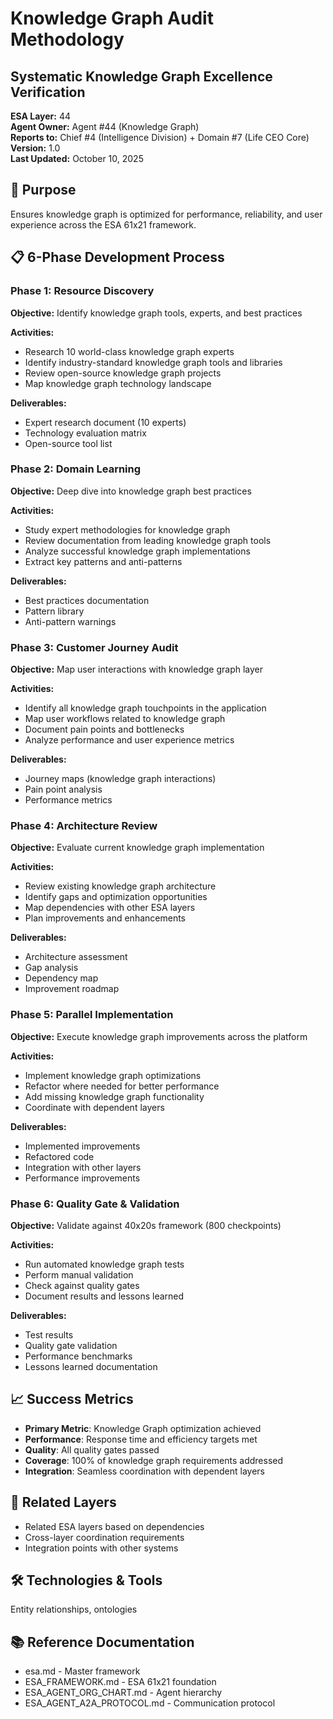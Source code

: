 # Knowledge Graph Audit Methodology
## Systematic Knowledge Graph Excellence Verification

**ESA Layer:** 44  
**Agent Owner:** Agent #44 (Knowledge Graph)  
**Reports to:** Chief #4 (Intelligence Division) + Domain #7 (Life CEO Core)  
**Version:** 1.0  
**Last Updated:** October 10, 2025

## 🎯 Purpose
Ensures knowledge graph is optimized for performance, reliability, and user experience across the ESA 61x21 framework.

## 📋 6-Phase Development Process

### Phase 1: Resource Discovery
**Objective:** Identify knowledge graph tools, experts, and best practices

**Activities:**
- Research 10 world-class knowledge graph experts
- Identify industry-standard knowledge graph tools and libraries
- Review open-source knowledge graph projects
- Map knowledge graph technology landscape

**Deliverables:**
- Expert research document (10 experts)
- Technology evaluation matrix
- Open-source tool list

### Phase 2: Domain Learning
**Objective:** Deep dive into knowledge graph best practices

**Activities:**
- Study expert methodologies for knowledge graph
- Review documentation from leading knowledge graph tools
- Analyze successful knowledge graph implementations
- Extract key patterns and anti-patterns

**Deliverables:**
- Best practices documentation
- Pattern library
- Anti-pattern warnings

### Phase 3: Customer Journey Audit
**Objective:** Map user interactions with knowledge graph layer

**Activities:**
- Identify all knowledge graph touchpoints in the application
- Map user workflows related to knowledge graph
- Document pain points and bottlenecks
- Analyze performance and user experience metrics

**Deliverables:**
- Journey maps (knowledge graph interactions)
- Pain point analysis
- Performance metrics

### Phase 4: Architecture Review
**Objective:** Evaluate current knowledge graph implementation

**Activities:**
- Review existing knowledge graph architecture
- Identify gaps and optimization opportunities
- Map dependencies with other ESA layers
- Plan improvements and enhancements

**Deliverables:**
- Architecture assessment
- Gap analysis
- Dependency map
- Improvement roadmap

### Phase 5: Parallel Implementation
**Objective:** Execute knowledge graph improvements across the platform

**Activities:**
- Implement knowledge graph optimizations
- Refactor where needed for better performance
- Add missing knowledge graph functionality
- Coordinate with dependent layers

**Deliverables:**
- Implemented improvements
- Refactored code
- Integration with other layers
- Performance improvements

### Phase 6: Quality Gate & Validation
**Objective:** Validate against 40x20s framework (800 checkpoints)

**Activities:**
- Run automated knowledge graph tests
- Perform manual validation
- Check against quality gates
- Document results and lessons learned

**Deliverables:**
- Test results
- Quality gate validation
- Performance benchmarks
- Lessons learned documentation

## 📈 Success Metrics
- **Primary Metric**: Knowledge Graph optimization achieved
- **Performance**: Response time and efficiency targets met
- **Quality**: All quality gates passed
- **Coverage**: 100% of knowledge graph requirements addressed
- **Integration**: Seamless coordination with dependent layers

## 🔗 Related Layers
- Related ESA layers based on dependencies
- Cross-layer coordination requirements
- Integration points with other systems

## 🛠️ Technologies & Tools
Entity relationships, ontologies

## 📚 Reference Documentation
- esa.md - Master framework
- ESA_FRAMEWORK.md - ESA 61x21 foundation
- ESA_AGENT_ORG_CHART.md - Agent hierarchy
- ESA_AGENT_A2A_PROTOCOL.md - Communication protocol

